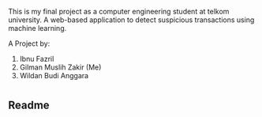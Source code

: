 This is my final project as a computer engineering student at telkom university. A web-based application to detect suspicious transactions using machine learning.

A Project by:
1. Ibnu Fazril
2. Gilman Muslih Zakir (Me)
3. Wildan Budi Anggara
#
## Readme
